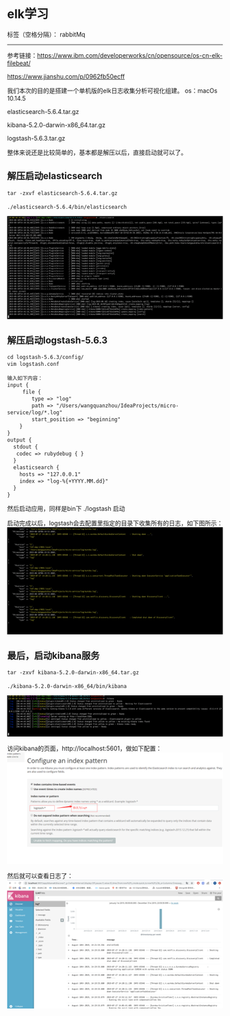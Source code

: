 ﻿# elk学习

标签（空格分隔）： rabbitMq

---

参考链接：https://www.ibm.com/developerworks/cn/opensource/os-cn-elk-filebeat/

https://www.jianshu.com/p/0962fb50ecff

我们本次的目的是搭建一个单机版的elk日志收集分析可视化组建。
os：macOs 10.14.5 

elasticsearch-5.6.4.tar.gz       

kibana-5.2.0-darwin-x86_64.tar.gz

logstash-5.6.3.tar.gz

整体来说还是比较简单的，基本都是解压以后，直接启动就可以了。

解压启动elasticsearch
-----------------

```linux
tar -zxvf elasticsearch-5.6.4.tar.gz

./elasticsearch-5.6.4/bin/elasticsearch
```

![此处输入图片的描述][1]

解压启动logstash-5.6.3
------------------
```linux
cd logstash-5.6.3/config/
vim logstash.conf

输入如下内容：
input {
     file {
        type => "log"
        path => "/Users/wangquanzhou/IdeaProjects/micro-service/log/*.log"
        start_position => "beginning"
    }
}
output {
  stdout {
   codec => rubydebug { }
  }
  elasticsearch {
    hosts => "127.0.0.1"
    index => "log-%{+YYYY.MM.dd}"
  }
}
```

然后启动应用，同样是bin下  ./logstash  启动

启动完成以后，logstash会去配置里指定的目录下收集所有的日志，如下图所示：
![此处输入图片的描述][2]

最后，启动kibana服务
-------------
```linux
tar -zxvf kibana-5.2.0-darwin-x86_64.tar.gz

./kibana-5.2.0-darwin-x86_64/bin/kibana
```
![此处输入图片的描述][3]

访问kibana的页面，http://localhost:5601，做如下配置：
![此处输入图片的描述][4]

然后就可以查看日志了：
![此处输入图片的描述][5]


  [1]: https://github.com/Audi-A7/learn/blob/master/image/elk/elastic.png?raw=true
  [2]: https://github.com/Audi-A7/learn/blob/master/image/elk/logstash.png?raw=true
  [3]: https://github.com/Audi-A7/learn/blob/master/image/elk/kibana.png?raw=true
  [4]: https://github.com/Audi-A7/learn/blob/master/image/elk/kibana_config.png?raw=true
  [5]: https://github.com/Audi-A7/learn/blob/master/image/elk/kibana_front_page.png?raw=true